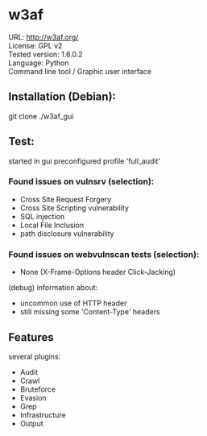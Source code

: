 # w3af

URL: http://w3af.org/  
License: GPL v2  
Tested version: 1.6.0.2  
Language: Python  
Command line tool / Graphic user interface

## Installation (Debian):  
git clone
./w3af_gui

## Test:  
started in gui
preconfigured profile 'full_audit'


### Found issues on vulnsrv (selection):
* Cross Site Request Forgery
* Cross Site Scripting vulnerability
* SQL injection
* Local File Inclusion
* path disclosure vulnerability


### Found issues on webvulnscan tests (selection):
* None (X-Frame-Options header Click-Jacking)  

(debug) information about:

  * uncommon use of HTTP header
  * still missing some 'Content-Type' headers


## Features

several plugins:
* Audit
* Crawl
* Bruteforce
* Evasion
* Grep
* Infrastructure
* Output

